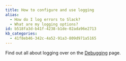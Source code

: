 ```yaml
---
title: How to configure and use logging
alias:
  - How do I log errors to Slack?
  - What are my logging options?
id: b518fa3d-b41f-4238-b1de-02ada96e2713
kb_categories:
  - 41f8eb46-342c-4a52-91a3-809d971a5165
---
```


Find out all about logging over on the [Debugging](/debugging) page.